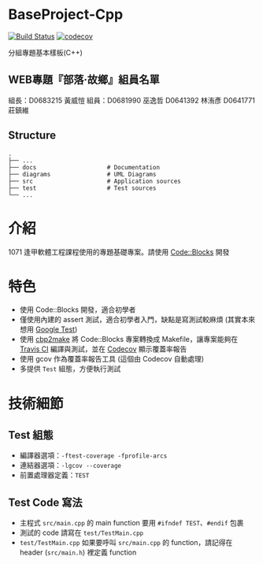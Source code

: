 # BaseProject-Cpp
[![Build Status](https://travis-ci.org/xRockBoyx/BaseProject-Cpp.svg?branch=master)](https://travis-ci.org/xRockBoyx/BaseProject-Cpp)
[![codecov](https://codecov.io/gh/xRockBoyx/BaseProject-Cpp/branch/master/graph/badge.svg)](https://codecov.io/gh/xRockBoyx/BaseProject-Cpp)

分組專題基本樣板(C++)
## WEB專題『部落·故鄉』組員名單
組長：D0683215 黃威愷
組員：D0681990 巫逸哲
           D0641392 林洧彥
           D0641771 莊鎮維
## Structure
```
.
├── ...
├── docs                    # Documentation
├── diagrams                # UML Diagrams
├── src                     # Application sources
├── test                    # Test sources
└── ...
```

# 介紹
1071 逢甲軟體工程課程使用的專題基礎專案。請使用 [Code::Blocks](http://www.codeblocks.org/) 開發

# 特色
* 使用 Code::Blocks 開發，適合初學者
* 僅使用內建的 assert 測試，適合初學者入門，缺點是寫測試較麻煩 (其實本來想用 [Google Test](https://github.com/google/googletest))
* 使用 [cbp2make](https://sourceforge.net/projects/cbp2make/) 將 Code::Blocks 專案轉換成 Makefile，讓專案能夠在 [Travis CI](https://travis-ci.org/) 編譯與測試，並在 [Codecov](https://codecov.io) 顯示覆蓋率報告
* 使用 gcov 作為覆蓋率報告工具 (這個由 Codecov 自動處理)
* 多提供 `Test` 組態，方便執行測試

# 技術細節
## Test 組態
* 編譯器選項：`-ftest-coverage -fprofile-arcs`
* 連結器選項：`-lgcov --coverage`
* 前置處理器定義：`TEST`

## Test Code 寫法
* 主程式 `src/main.cpp` 的 main function 要用 `#ifndef TEST`、`#endif` 包裹
* 測試的 code 請寫在 `test/TestMain.cpp`
* `test/TestMain.cpp` 如果要呼叫 `src/main.cpp` 的 function，請記得在 header (`src/main.h`) 裡定義 function
